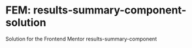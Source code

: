 # FEM: results-summary-component-solution

Solution for the Frontend Mentor results-summary-component
